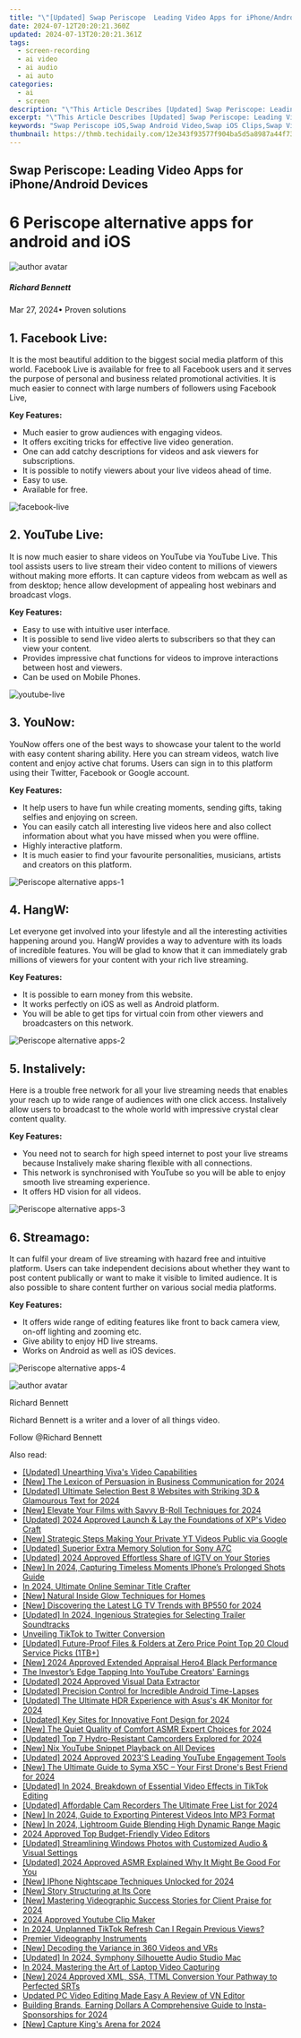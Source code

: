 ```yaml
---
title: "\"[Updated] Swap Periscope  Leading Video Apps for iPhone/Android Devices\""
date: 2024-07-12T20:20:21.360Z
updated: 2024-07-13T20:20:21.361Z
tags: 
  - screen-recording
  - ai video
  - ai audio
  - ai auto
categories: 
  - ai
  - screen
description: "\"This Article Describes [Updated] Swap Periscope: Leading Video Apps for iPhone/Android Devices\""
excerpt: "\"This Article Describes [Updated] Swap Periscope: Leading Video Apps for iPhone/Android Devices\""
keywords: "Swap Periscope iOS,Swap Android Video,Swap iOS Clips,Swap Video Apps,Periscope iPhone,Periscope Android,Video App Switcher"
thumbnail: https://thmb.techidaily.com/12e343f93577f904ba5d5a8987a44f73ad92d686083b4e65611b76c354c55e2c.jpg
---
```


## Swap Periscope: Leading Video Apps for iPhone/Android Devices

# 6 Periscope alternative apps for android and iOS

![author avatar](https://images.wondershare.com/filmora/article-images/richard-bennett.jpg)

##### Richard Bennett

 Mar 27, 2024• Proven solutions

[](https://live.fb.com/)

## 1\. Facebook Live:

It is the most beautiful addition to the biggest social media platform of this world. Facebook Live is available for free to all Facebook users and it serves the purpose of personal and business related promotional activities. It is much easier to connect with large numbers of followers using Facebook Live,

**Key Features:**

* Much easier to grow audiences with engaging videos.
* It offers exciting tricks for effective live video generation.
* One can add catchy descriptions for videos and ask viewers for subscriptions.
* It is possible to notify viewers about your live videos ahead of time.
* Easy to use.
* Available for free.

![facebook-live](https://images.wondershare.com/filmora/article-images/facebook-live.jpg)

[](https://www.youtube.com/channel/UC4R8DWoMoI7CAwX8%5FLjQHig)

## 2\. YouTube Live:

It is now much easier to share videos on YouTube via YouTube Live. This tool assists users to live stream their video content to millions of viewers without making more efforts. It can capture videos from webcam as well as from desktop; hence allow development of appealing host webinars and broadcast vlogs.

**Key Features:**

* Easy to use with intuitive user interface.
* It is possible to send live video alerts to subscribers so that they can view your content.
* Provides impressive chat functions for videos to improve interactions between host and viewers.
* Can be used on Mobile Phones.

![youtube-live](https://images.wondershare.com/filmora/article-images/youtube-live.jpg)

[](https://www.younow.com/)

## 3\. YouNow:

YouNow offers one of the best ways to showcase your talent to the world with easy content sharing ability. Here you can stream videos, watch live content and enjoy active chat forums. Users can sign in to this platform using their Twitter, Facebook or Google account.

**Key Features:**

* It help users to have fun while creating moments, sending gifts, taking selfies and enjoying on screen.
* You can easily catch all interesting live videos here and also collect information about what you have missed when you were offline.
* Highly interactive platform.
* It is much easier to find your favourite personalities, musicians, artists and creators on this platform.

![Periscope alternative apps-1](https://images.wondershare.com/filmora/article-images/periscope-alternative-apps-1.jpg)

[](https://www.hangwith.com/)

## 4\. HangW:

Let everyone get involved into your lifestyle and all the interesting activities happening around you. HangW provides a way to adventure with its loads of incredible features. You will be glad to know that it can immediately grab millions of viewers for your content with your rich live streaming.

**Key Features:**

* It is possible to earn money from this website.
* It works perfectly on iOS as well as Android platform.
* You will be able to get tips for virtual coin from other viewers and broadcasters on this network.

![Periscope alternative apps-2](https://images.wondershare.com/filmora/article-images/periscope-alternative-apps-2.jpg)

[](http://www.instalively.com/)

## 5\. Instalively:

Here is a trouble free network for all your live streaming needs that enables your reach up to wide range of audiences with one click access. Instalively allow users to broadcast to the whole world with impressive crystal clear content quality.

**Key Features:**

* You need not to search for high speed internet to post your live streams because Instalively make sharing flexible with all connections.
* This network is synchronised with YouTube so you will be able to enjoy smooth live streaming experience.
* It offers HD vision for all videos.

![Periscope alternative apps-3](https://images.wondershare.com/filmora/article-images/periscope-alternative-apps-3.jpg)

[](http://www.streamago.com/)

## 6\. Streamago:

It can fulfil your dream of live streaming with hazard free and intuitive platform. Users can take independent decisions about whether they want to post content publically or want to make it visible to limited audience. It is also possible to share content further on various social media platforms.

**Key Features:**

* It offers wide range of editing features like front to back camera view, on-off lighting and zooming etc.
* Give ability to enjoy HD live streams.
* Works on Android as well as iOS devices.

![Periscope alternative apps-4](https://images.wondershare.com/filmora/article-images/periscope-alternative-apps-4.jpg)

![author avatar](https://images.wondershare.com/filmora/article-images/richard-bennett.jpg)

Richard Bennett

Richard Bennett is a writer and a lover of all things video.

Follow @Richard Bennett


<ins class="adsbygoogle"
     style="display:block"
     data-ad-format="autorelaxed"
     data-ad-client="ca-pub-7571918770474297"
     data-ad-slot="1223367746"></ins>



<ins class="adsbygoogle"
     style="display:block"
     data-ad-client="ca-pub-7571918770474297"
     data-ad-slot="8358498916"
     data-ad-format="auto"
     data-full-width-responsive="true"></ins>




<span class="atpl-alsoreadstyle">Also read:</span>
<div><ul>
<li><a href="https://fox-http.techidaily.com/updated-unearthing-vivas-video-capabilities/"><u>[Updated] Unearthing Viva's Video Capabilities</u></a></li>
<li><a href="https://fox-access.techidaily.com/new-the-lexicon-of-persuasion-in-business-communication-for-2024/"><u>[New] The Lexicon of Persuasion in Business Communication for 2024</u></a></li>
<li><a href="https://fox-access.techidaily.com/updated-ultimate-selection-best-8-websites-with-striking-3d-and-glamourous-text-for-2024/"><u>[Updated] Ultimate Selection  Best 8 Websites with Striking 3D & Glamourous Text for 2024</u></a></li>
<li><a href="https://fox-access.techidaily.com/new-elevate-your-films-with-savvy-b-roll-techniques-for-2024/"><u>[New] Elevate Your Films with Savvy B-Roll Techniques for 2024</u></a></li>
<li><a href="https://fox-access.techidaily.com/updated-2024-approved-launch-and-lay-the-foundations-of-xps-video-craft/"><u>[Updated] 2024 Approved  Launch & Lay the Foundations of XP's Video Craft</u></a></li>
<li><a href="https://youtube-stream.techidaily.com/new-strategic-steps-making-your-private-yt-videos-public-via-google/"><u>[New] Strategic Steps  Making Your Private YT Videos Public via Google</u></a></li>
<li><a href="https://fox-access.techidaily.com/updated-superior-extra-memory-solution-for-sony-a7c/"><u>[Updated] Superior Extra Memory Solution for Sony A7C</u></a></li>
<li><a href="https://instagram-video-files.techidaily.com/updated-2024-approved-effortless-share-of-igtv-on-your-stories/"><u>[Updated] 2024 Approved  Effortless Share of IGTV on Your Stories</u></a></li>
<li><a href="https://fox-access.techidaily.com/new-in-2024-capturing-timeless-moments-iphones-prolonged-shots-guide/"><u>[New] In 2024, Capturing Timeless Moments  IPhone’s Prolonged Shots Guide</u></a></li>
<li><a href="https://some-skills.techidaily.com/in-2024-ultimate-online-seminar-title-crafter/"><u>In 2024, Ultimate Online Seminar Title Crafter</u></a></li>
<li><a href="https://fox-access.techidaily.com/new-natural-inside-glow-techniques-for-homes/"><u>[New] Natural Inside Glow Techniques for Homes</u></a></li>
<li><a href="https://fox-access.techidaily.com/new-discovering-the-latest-lg-tv-trends-with-bp550-for-2024/"><u>[New] Discovering the Latest LG TV Trends with BP550 for 2024</u></a></li>
<li><a href="https://fox-access.techidaily.com/updated-in-2024-ingenious-strategies-for-selecting-trailer-soundtracks/"><u>[Updated] In 2024, Ingenious Strategies for Selecting Trailer Soundtracks</u></a></li>
<li><a href="https://twitter-videos.techidaily.com/unveiling-tiktok-to-twitter-conversion/"><u>Unveiling TikTok to Twitter Conversion</u></a></li>
<li><a href="https://fox-access.techidaily.com/updated-future-proof-files-and-folders-at-zero-price-point-top-20-cloud-service-picks-1tbplus/"><u>[Updated] Future-Proof Files & Folders at Zero Price Point  Top 20 Cloud Service Picks (1TB+)</u></a></li>
<li><a href="https://article-tips.techidaily.com/new-2024-approved-extended-appraisal-hero4-black-performance/"><u>[New] 2024 Approved  Extended Appraisal  Hero4 Black Performance</u></a></li>
<li><a href="https://youtube-video-recordings.techidaily.com/the-investors-edge-tapping-into-youtube-creators-earnings/"><u>The Investor’s Edge  Tapping Into YouTube Creators' Earnings</u></a></li>
<li><a href="https://on-screen-recording.techidaily.com/updated-2024-approved-visual-data-extractor/"><u>[Updated] 2024 Approved  Visual Data Extractor</u></a></li>
<li><a href="https://fox-access.techidaily.com/updated-precision-control-for-incredible-android-time-lapses/"><u>[Updated] Precision Control for Incredible Android Time-Lapses</u></a></li>
<li><a href="https://fox-access.techidaily.com/updated-the-ultimate-hdr-experience-with-asuss-4k-monitor-for-2024/"><u>[Updated] The Ultimate HDR Experience with Asus's 4K Monitor for 2024</u></a></li>
<li><a href="https://fox-access.techidaily.com/updated-key-sites-for-innovative-font-design-for-2024/"><u>[Updated] Key Sites for Innovative Font Design for 2024</u></a></li>
<li><a href="https://fox-access.techidaily.com/new-the-quiet-quality-of-comfort-asmr-expert-choices-for-2024/"><u>[New] The Quiet Quality of Comfort  ASMR Expert Choices for 2024</u></a></li>
<li><a href="https://fox-access.techidaily.com/updated-top-7-hydro-resistant-camcorders-explored-for-2024/"><u>[Updated] Top 7 Hydro-Resistant Camcorders Explored for 2024</u></a></li>
<li><a href="https://extra-skills.techidaily.com/new-nix-youtube-snippet-playback-on-all-devices/"><u>[New] Nix YouTube Snippet Playback on All Devices</u></a></li>
<li><a href="https://facebook-videos.techidaily.com/updated-2024-approved-2023s-leading-youtube-engagement-tools/"><u>[Updated] 2024 Approved  2023'S Leading YouTube Engagement Tools</u></a></li>
<li><a href="https://fox-access.techidaily.com/new-the-ultimate-guide-to-syma-x5c-your-first-drones-best-friend-for-2024/"><u>[New] The Ultimate Guide to Syma X5C – Your First Drone's Best Friend for 2024</u></a></li>
<li><a href="https://fox-access.techidaily.com/updated-in-2024-breakdown-of-essential-video-effects-in-tiktok-editing/"><u>[Updated] In 2024, Breakdown of Essential Video Effects in TikTok Editing</u></a></li>
<li><a href="https://visual-screen-recording.techidaily.com/updated-affordable-cam-recorders-the-ultimate-free-list-for-2024/"><u>[Updated] Affordable Cam Recorders  The Ultimate Free List for 2024</u></a></li>
<li><a href="https://fox-access.techidaily.com/new-in-2024-guide-to-exporting-pinterest-videos-into-mp3-format/"><u>[New] In 2024, Guide to Exporting Pinterest Videos Into MP3 Format</u></a></li>
<li><a href="https://fox-access.techidaily.com/new-in-2024-lightroom-guide-blending-high-dynamic-range-magic/"><u>[New] In 2024, Lightroom Guide  Blending High Dynamic Range Magic</u></a></li>
<li><a href="https://ai-vdieo-software.techidaily.com/2024-approved-top-budget-friendly-video-editors/"><u>2024 Approved Top Budget-Friendly Video Editors</u></a></li>
<li><a href="https://some-skills.techidaily.com/updated-streamlining-windows-photos-with-customized-audio-and-visual-settings/"><u>[Updated] Streamlining Windows Photos with Customized Audio & Visual Settings</u></a></li>
<li><a href="https://fox-access.techidaily.com/updated-2024-approved-asmr-explained-why-it-might-be-good-for-you/"><u>[Updated] 2024 Approved  ASMR Explained  Why It Might Be Good For You</u></a></li>
<li><a href="https://fox-access.techidaily.com/new-iphone-nightscape-techniques-unlocked-for-2024/"><u>[New] IPhone Nightscape Techniques Unlocked for 2024</u></a></li>
<li><a href="https://fox-access.techidaily.com/new-story-structuring-at-its-core/"><u>[New] Story Structuring at Its Core</u></a></li>
<li><a href="https://fox-access.techidaily.com/new-mastering-videographic-success-stories-for-client-praise-for-2024/"><u>[New] Mastering Videographic Success Stories for Client Praise for 2024</u></a></li>
<li><a href="https://youtube-docs.techidaily.com/approved-youtube-clip-maker/"><u>2024 Approved  Youtube Clip Maker</u></a></li>
<li><a href="https://tiktok-video-files.techidaily.com/in-2024-unplanned-tiktok-refresh-can-i-regain-previous-views/"><u>In 2024, Unplanned TikTok Refresh  Can I Regain Previous Views?</u></a></li>
<li><a href="https://fox-access.techidaily.com/premier-videography-instruments/"><u>Premier Videography Instruments</u></a></li>
<li><a href="https://fox-access.techidaily.com/new-decoding-the-variance-in-360-videos-and-vrs/"><u>[New] Decoding the Variance in 360 Videos and VRs</u></a></li>
<li><a href="https://screen-video-capture.techidaily.com/updated-in-2024-symphony-silhouette-audio-studio-mac/"><u>[Updated] In 2024, Symphony Silhouette  Audio Studio Mac</u></a></li>
<li><a href="https://screen-activity-recording.techidaily.com/in-2024-mastering-the-art-of-laptop-video-capturing/"><u>In 2024, Mastering the Art of Laptop Video Capturing</u></a></li>
<li><a href="https://fox-access.techidaily.com/new-2024-approved-xml-ssa-ttml-conversion-your-pathway-to-perfected-srts/"><u>[New] 2024 Approved  XML, SSA, TTML Conversion  Your Pathway to Perfected SRTs</u></a></li>
<li><a href="https://ai-driven-video-production.techidaily.com/updated-pc-video-editing-made-easy-a-review-of-vn-editor/"><u>Updated PC Video Editing Made Easy A Review of VN Editor</u></a></li>
<li><a href="https://instagram-videos.techidaily.com/building-brands-earning-dollars-a-comprehensive-guide-to-insta-sponsorships-for-2024/"><u>Building Brands, Earning Dollars  A Comprehensive Guide to Insta-Sponsorships for 2024</u></a></li>
<li><a href="https://desktop-recording.techidaily.com/new-capture-kings-arena-for-2024/"><u>[New] Capture King's Arena for 2024</u></a></li>
</ul></div>
